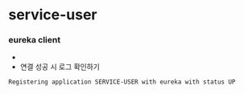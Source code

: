 # service-user


### eureka client
- 
- 연결 성공 시  로그 확인하기
```text
Registering application SERVICE-USER with eureka with status UP
```
